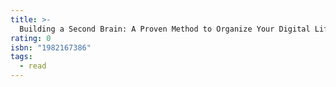 ```yaml
---
title: >-
  Building a Second Brain: A Proven Method to Organize Your Digital Life and Unlock Your Creative Potential
rating: 0
isbn: "1982167386"
tags:
  - read
---
```


